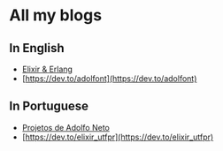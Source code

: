 # All my blogs

## In English

- [Elixir & Erlang](https://adolfont.substack.com/)
- [https://dev.to/adolfont](https://dev.to/adolfont)

## In Portuguese

- [Projetos de Adolfo Neto](https://adolfon.substack.com/)
- [https://dev.to/elixir_utfpr](https://dev.to/elixir_utfpr)
